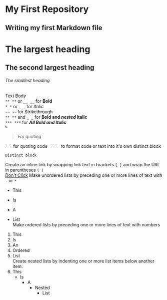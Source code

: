 
# My First Repository

## Writing my first Markdown file
        
# The largest heading
  
## The second largest heading

###### The smallest heading

Text Body  
`** **` or `__ __` for **Bold**  
`* *` or `_ _` for _Italic_  
`~~ ~~` for ~~Strikethrough~~  
`** **` and `_ _`		for **Bold and _nested_ italic**  
`*** ***` for ***All Bold and Italic***  
`>`  
>For quoting

`` ` ` `` for quoting code
`  ```  ` to format code or text into it's own distinct block
```
Distinct block
```
Create an inline link by wrapping link text in brackets `[ ]` and wrap the URL in parentheses `( )`  
[Don't Click](https://www.youtube.com/watch?v=dQw4w9WgXcQ)
Make unordered lists by preceding one or more lines of text with `-` or `*`  
* This
- Is
* A
- List  
Make ordered lists by preceding one or more lines of text with numbers
1. This
2. Is
3. An
4. Ordered
5. List  
Create nested lists by indenting one or more list items below another item.  
1. This
   - Is
     - A
       - Nested
         - List
